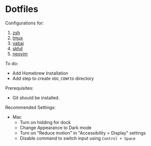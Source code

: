 # Dotfiles

Configurations for:
1. [zsh](https://ohmyz.sh/)
2. [tmux](https://github.com/tmux/tmux/wiki)
3. [yabai](https://github.com/koekeishiya/yabai/wiki)
4. [skhd](https://github.com/koekeishiya/skhd/wiki)
5. [neovim](https://neovim.io/)


To do:
- Add Homebrew Installation
- Add step to create `XDG_CONFIG` directory

Prerequisites:
- Git should be installed.

Recommended Settings:
- Mac
  - Turn on hidding for dock
  - Change Appearance to Dark mode
  - Turn on "Reduce motion" in "Accessibility > Display" settings
  - Disable command to switch input using `Control + Space`
